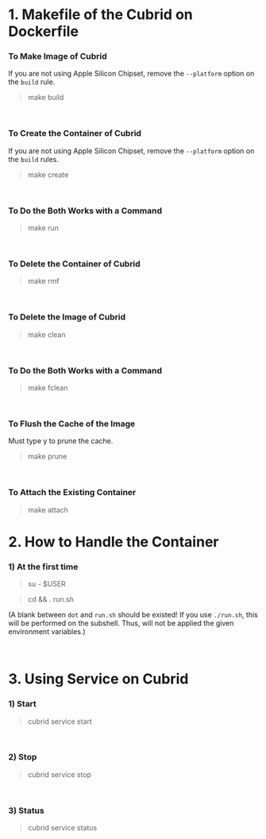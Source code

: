 # 1. Makefile of the Cubrid on Dockerfile

### To Make Image of Cubrid
If you are not using Apple Silicon Chipset, remove the `--platform` option on the `build` rule.
> make build

<br/>

### To Create the Container of Cubrid
If you are not using Apple Silicon Chipset, remove the `--platform` option on the `build` rules.
> make create

<br/>

### To Do the Both Works with a Command
> make run

<br/>

### To Delete the Container of Cubrid
> make rmf

<br/>

### To Delete the Image of Cubrid
> make clean

<br/>

### To Do the Both Works with a Command
> make fclean

<br/>

### To Flush the Cache of the Image
Must type y to prune the cache.
> make prune

<br/>

### To Attach the Existing Container
> make attach

# 2. How to Handle the Container
### 1) At the first time
> su - $USER

> cd && . run.sh

(A blank between `dot` and `run.sh` should be existed! If you use `./run.sh`, this will be performed on the subshell. Thus, will not be applied the given environment variables.)

<br/>

# 3. Using Service on Cubrid

### 1) Start
> cubrid service start

<br/>

### 2) Stop
> cubrid service stop

<br/>

### 3) Status
> cubrid service status
